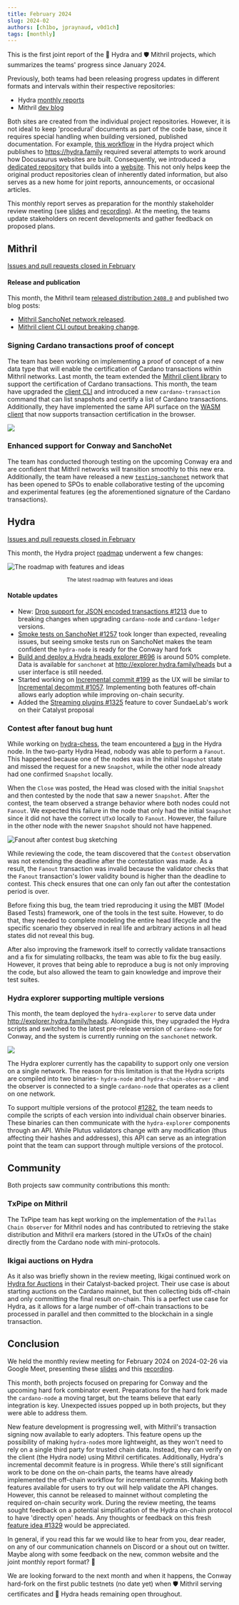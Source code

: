 ```yaml
---
title: February 2024
slug: 2024-02
authors: [ch1bo, jpraynaud, v0d1ch]
tags: [monthly]
---
```


This is the first joint report of the 🐲 Hydra and 🛡 Mithril projects, which summarizes the teams' progress since January 2024.

Previously, both teams had been releasing progress updates in different formats and intervals within their respective repositories:

- Hydra [monthly reports](/monthly)
- Mithril [dev blog](https://mithril.network/doc/dev-blog/)

Both sites are created from the individual project repositories. However, it is not ideal to keep 'procedural' documents as part of the code base, since it requires special handling when building versioned, published documentation. For example, [this workflow](https://github.com/input-output-hk/hydra/blob/fad12fd7d967e5e8af4d8b832396e68bd8510e9a/.github/workflows/publish-docs.yaml#L87-L92) in the Hydra project which publishes to https://hydra.family required several attempts to work around how Docusaurus websites are built. Consequently, we introduced a [dedicated repository](https://github.com/cardano-scaling/website) that builds into a [website](https://cardano-scaling.org). This not only helps keep the original product repositories clean of inherently dated information, but also serves as a new home for joint reports, announcements, or occasional articles.

This monthly report serves as preparation for the monthly stakeholder review meeting (see [slides][slides] and [recording][recording]). At the meeting, the teams update stakeholders on recent developments and gather feedback on proposed plans.

## Mithril

[Issues and pull requests closed in February](https://github.com/input-output-hk/mithril/issues?q=is%3Aclosed+sort%3Aupdated-desc+closed%3A2024-01-31..2024-02-29)

#### Release and publication

This month, the Mithril team [released distribution `2408.0`](https://github.com/input-output-hk/mithril/releases/tag/2408.0) and published two blog posts:
- [Mithril SanchoNet network released](https://mithril.network/doc/dev-blog/2024/02/08/testing-sanchonet-network-available).
- [Mithril client CLI output breaking change](https://mithril.network/doc/dev-blog/).

### Signing Cardano transactions proof of concept

The team has been working on implementing a proof of concept of a new data type that will enable the certification of Cardano transactions within Mithril networks. Last month, the team extended the [Mithril client library](https://crates.io/crates/mithril-client) to support the certification of Cardano transactions. This month, the team have upgraded the [client CLI](https://mithril.network/doc/manual/developer-docs/nodes/mithril-client/) and introduced a new `cardano-transaction` command that can list snapshots and certify a list of Cardano transactions. Additionally, they have implemented the same API surface on the [WASM client](https://www.npmjs.com/package/@mithril-dev/mithril-client-wasm) that now supports transaction certification in the browser.

![](img/2024-02-mithril-cardano-tx.png)

### Enhanced support for Conway and SanchoNet

The team has conducted thorough testing on the upcoming Conway era and are confident that Mithril networks will transition smoothly to this new era. Additionally, the team have released a new [`testing-sanchonet`](https://mithril.network/explorer/?aggregator=https%3A%2F%2Faggregator.testing-sanchonet.api.mithril.network%2Faggregator) network that has been opened to SPOs to enable collaborative testing of the upcoming and experimental features (eg the aforementioned signature of the Cardano transactions).

## Hydra

[Issues and pull requests closed in February](https://github.com/input-output-hk/hydra/issues?q=is%3Aclosed+sort%3Aupdated-desc+closed%3A2024-01-31..2024-02-29)

This month, the Hydra project [roadmap](https://github.com/orgs/input-output-hk/projects/21/views/7) underwent a few changes:

![The roadmap with features and ideas](./img/2024-02-hydra-roadmap.jpg) <small><center>The latest roadmap with features and ideas</center></small>

#### Notable updates

* New: [Drop support for JSON encoded transactions #1213](https://github.com/input-output-hk/hydra/issues/1213) due to breaking changes when upgrading `cardano-node` and `cardano-ledger` versions.
* [Smoke tests on SanchoNet #1257](https://github.com/input-output-hk/hydra/issues/1257) took longer than expected, revealing issues, but seeing smoke tests run on SanchoNet makes the team confident the `hydra-node` is ready for the Conway hard fork
* [Build and deploy a Hydra heads explorer #696](https://github.com/input-output-hk/hydra/issues/696) is around 50% complete. Data is available for `sanchonet` at http://explorer.hydra.family/heads but a user interface is still needed.
* Started working on [Incremental commit #199](https://github.com/input-output-hk/hydra/issues/199) as the UX will be similar to [Incremental decommit #1057](https://github.com/input-output-hk/hydra/issues/1057). Implementing both features off-chain allows early adoption while improving on-chain security.
* Added the [Streaming plugins #1325](https://github.com/input-output-hk/hydra/issues/1325) feature to cover SundaeLab's work on their Catalyst proposal

### Contest after fanout bug hunt

While working on [hydra-chess](https://github.com/abailly-iohk/hydra-chess), the team encountered a [bug](https://github.com/input-output-hk/hydra/issues/1260) in the Hydra node. In the two-party Hydra Head, nobody was able to perform a `Fanout`. This happened because one of the nodes was in the initial `Snapshot` state and missed the request for a new `Snapshot`, while the other node already had one confirmed `Snapshot` locally. 

When the `Close` was posted, the Head was closed with the initial `Snapshot` and then contested by the node that saw a newer `Snapshot`. After the contest, the team observed a strange behavior where both nodes could not `Fanout`. We expected this failure in the node that only had the initial `Snapshot` since it did not have the correct `UTxO` locally to `Fanout`. However, the failure in the other node with the newer `Snapshot` should not have happened.

![Fanout after contest bug sketching](./img/2024-02-fanout-after-contest.png)

While reviewing the code, the team discovered that the `Contest` observation was not extending the deadline after the contestation was made. As a result, the `Fanout` transaction was invalid because the validator checks that the `Fanout` transaction's lower validity bound is higher than the deadline to contest. This check ensures that one can only fan out after the contestation period is over.

Before fixing this bug, the team tried reproducing it using the MBT (Model Based Tests) framework, one of the tools in the test suite. However, to do that, they needed to complete modeling the entire head lifecycle and the specific scenario they observed in real life and arbitrary actions in all head states did not reveal this bug.

After also improving the framework itself to correctly validate transactions and a fix for simulating rollbacks, the team was able to fix the bug easily. However, it proves that being able to reproduce a bug is not only improving the code, but also allowed the team to gain knowledge and improve their test suites.

### Hydra explorer supporting multiple versions

This month, the team deployed the `hydra-explorer` to serve data under http://explorer.hydra.family/heads. Alongside this, they upgraded the Hydra scripts and switched to the latest pre-release version of `cardano-node` for Conway, and the system is currently running on the `sanchonet` network.

![](./img/2024-02-explorer.png)

The Hydra explorer currently has the capability to support only one version on a single network. The reason for this limitation is that the Hydra scripts are compiled into two binaries- `hydra-node` and `hydra-chain-observer` - and the observer is connected to a single `cardano-node` that operates as a client on one network.

To support multiple versions of the protocol [#1282](https://github.com/input-output-hk/hydra/issues/1282), the team needs to compile the scripts of each version into individual chain observer binaries. These binaries can then communicate with the `hydra-explorer` components through an API. While Plutus validators change with any modification (thus affecting their hashes and addresses), this API can serve as an integration point that the team can support through multiple versions of the protocol.

## Community

Both projects saw community contributions this month:

### TxPipe on Mithril

The TxPipe team has kept working on the implementation of the `Pallas Chain Observer` for Mithril nodes and has contributed to retrieving the stake distribution and Mithril era markers (stored in the UTxOs of the chain) directly from the Cardano node with mini-protocols.

### Ikigai auctions on Hydra

As it also was briefly shown in the review meeting, Ikigai continued work on [Hydra for Auctions](/monthly/2023-06#hydra-for-auctions-contributions-and-closing-of-project) in their Catalyst-backed project. Their use case is about starting auctions on the Cardano mainnet, but then collecting bids off-chain and only committing the final result on-chain. This is a perfect use case for Hydra, as it allows for a large number of off-chain transactions to be processed in parallel and then committed to the blockchain in a single transaction.

## Conclusion

We held the monthly review meeting for February 2024 on 2024-02-26 via Google Meet, presenting these [slides][slides] and this [recording][recording].

This month, both projects focused on preparing for Conway and the upcoming hard fork combinator event. Preparations for the hard fork made the `cardano-node` a moving target, but the teams believe that early integration is key. Unexpected issues popped up in both projects, but they were able to address them.

New feature development is progressing well, with Mithril's transaction signing now available to early adopters. This feature opens up the possibility of making `hydra-node`s more lightweight, as they won't need to rely on a single third party for trusted chain data. Instead, they can verify on the client (the Hydra node) using Mithril certificates. Additionally, Hydra's incremental decommit feature is in progress. While there's still significant work to be done on the on-chain parts, the teams have already implemented the off-chain workflow for incremental commits. Making both features available for users to try out will help validate the API changes. However, this cannot be released to mainnet without completing the required on-chain security work. During the review meeting, the teams sought feedback on a potential simplification of the Hydra on-chain protocol to have 'directly open' heads. Any thoughts or feedback on this fresh [feature idea
#1329](https://github.com/input-output-hk/hydra/issues/1329) would be appreciated.

In general, if you read this far we would like to hear from you, dear reader, on any of our communication channels on Discord or a shout out on twitter. Maybe along with some feedback on the new, common website and the joint monthly report format? 🙏 

We are looking forward to the next month and when it happens, the Conway hard-fork on the first public testnets (no date yet) when 🛡 Mithril serving certificates and 🐲 Hydra heads remaining open throughout.

[slides]: https://docs.google.com/presentation/d/18buDs_TcMHgFAYjJt9GftQiEnVB3ubcoD3Djh3ovxSc/edit#slide=id.g1f87a7454a5_0_1392
[recording]: https://drive.google.com/file/d/1WZ03vcpfxgYhGw91-L3QXVfyNwhdaCBY/view
